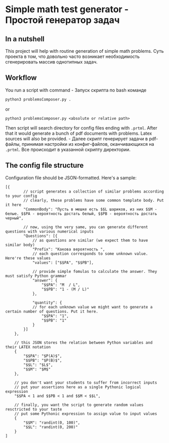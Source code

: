 # Simple math test generator - Простой генератор задач
## In a nutshell
This project will help with routine generation of simple math problems.
Суть проекта в том, что довольно часто возникает необходимость сгенерировать массив однотипных задач.

## Workflow
You run a script with command  - Запуск скрипта по bash команде
```sh
python3 problemsComposer.py .
```
or 
```
python3 problemsComposer.py <absolute or relative path>
```

Then script will search directory for config files ending with ```.prtml```. After that it would generate a bunch of pdf documents with problems. Latex sources will also be provided. - 
Далее скрипт генерирует задачи в pdf-файлы, принимая настройки из конфиг-файлов, оканчивающихся на ```.prtml```. Все происходит в указанной скрипту директории.

## The config file structure
Configuration file should be JSON-formatted. Here's a sample:
```
[{
        // script generates a collection of similar problems according to your config
        // clearly, these problems have some common template body. Put it here
		"CommonBody": "Пусть в мешке есть $$L шариков, из них $$M - белые. $$PA - вероятность достать белый, $$PB - вероятность достать черный",
        
        // now, using the very same, you can generate different questions with various numerical inputs 
		"Questions": [{
		    // as questions are similar (we expect them to have similar body)
			"Prefix": "Какова вероятность ",
			// each question corresponds to some unknown value. Here're these values
			"values": ["$$PA", "$$PB"],
			
			// provide simple fomulas to calculate the answer. They must satisfy Python grammar
			"answer": {
				"$$PA": "M  / L",
				"$$PB": "1 - (M / L)"
			},

			"quantity": {
			// for each unknown value we might want to generate a certain number of questions. Put it here.
				"$$PA": "1",
				"$$PB": "1"
			}
		}]
	},

    // this JSON stores the relation between Python variables and their LATEX notation
	{
		"$$PA": "$P(A)$",
		"$$PB": "$P(B)$",
		"$$L": "$L$",
		"$$M": "$M$"
	},
    
    // you don't want your students to suffer from incorrect inputs
    // put your assertions here as a single Pythonic logical expression
	"$$PA < 1 and $$PB < 1 and $$M < $$L",
    
    // finally, you want the script to generate random values resctricted to your taste
    // put some Pythonic expression to assign value to input values
	{
		"$$M": "randint(0, 100)",
		"$$L": "randint(0, 200)"
	}
]
```
